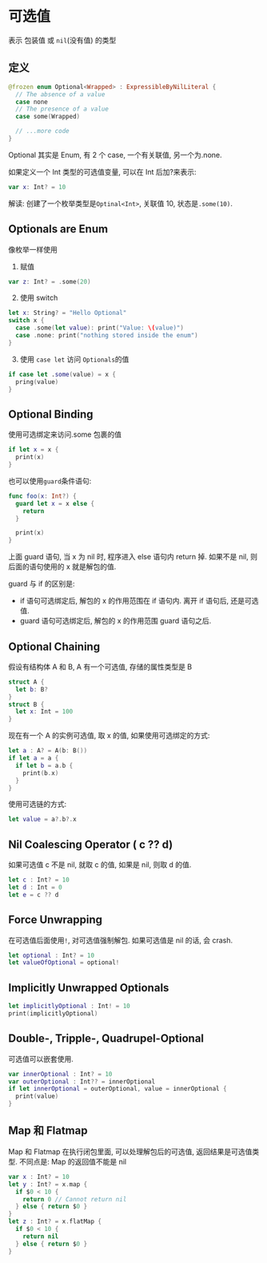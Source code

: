 # 可选值

表示 包装值 或 `nil`(没有值) 的类型

## 定义

```swift
@frozen enum Optional<Wrapped> : ExpressibleByNilLiteral {
  // The absence of a value
  case none
  // The presence of a value
  case some(Wrapped)

  // ...more code
}
```

Optional 其实是 Enum, 有 2 个 case, 一个有关联值, 另一个为.none.

如果定义一个 Int 类型的可选值变量, 可以在 Int 后加?来表示:

```swift
var x: Int? = 10
```

解读: 创建了一个枚举类型是`Optinal<Int>`, 关联值 10, 状态是`.some(10)`.

## Optionals are Enum

像枚举一样使用

1. 赋值

```swift
var z: Int? = .some(20)
```

2. 使用 switch

```swift
let x: String? = "Hello Optional"
switch x {
  case .some(let value): print("Value: \(value)")
  case .none: print("nothing stored inside the enum")
}
```

3. 使用 `case let` 访问 `Optionals`的值

```swift
if case let .some(value) = x {
  pring(value)
}
```

## Optional Binding

使用可选绑定来访问.some 包裹的值

```swift
if let x = x {
  print(x)
}
```

也可以使用`guard`条件语句:

```swift
func foo(x: Int?) {
  guard let x = x else {
    return
  }

  print(x)
}
```

上面 guard 语句, 当 x 为 nil 时, 程序进入 else 语句内 return 掉. 如果不是 nil, 则后面的语句使用的 x 就是解包的值.

guard 与 if 的区别是:

- if 语句可选绑定后, 解包的 x 的作用范围在 if 语句内. 离开 if 语句后, 还是可选值.
- guard 语句可选绑定后, 解包的 x 的作用范围 guard 语句之后.

## Optional Chaining

假设有结构体 A 和 B, A 有一个可选值, 存储的属性类型是 B

```swift
struct A {
  let b: B?
}
struct B {
  let x: Int = 100
}
```

现在有一个 A 的实例可选值, 取 x 的值, 如果使用可选绑定的方式:

```swift
let a : A? = A(b: B())
if let a = a {
  if let b = a.b {
    print(b.x)
  }
}
```

使用可选链的方式:

```swift
let value = a?.b?.x
```

## Nil Coalescing Operator ( c ?? d)

如果可选值 c 不是 nil, 就取 c 的值, 如果是 nil, 则取 d 的值.

```swift
let c : Int? = 10
let d : Int = 0
let e = c ?? d
```

## Force Unwrapping

在可选值后面使用`!`, 对可选值强制解包. 如果可选值是 nil 的话, 会 crash.

```swift
let optional : Int? = 10
let valueOfOptional = optional!
```

## Implicitly Unwrapped Optionals

```swift
let implicitlyOptional : Int! = 10
print(implicitlyOptional)
```

## Double-, Tripple-, Quadrupel-Optional

可选值可以嵌套使用.

```swift
var innerOptional : Int? = 10
var outerOptional : Int?? = innerOptional
if let innerOptional = outerOptional, value = innerOptional {
  print(value)
}
```

## Map 和 Flatmap

Map 和 Flatmap 在执行闭包里面, 可以处理解包后的可选值, 返回结果是可选值类型.
不同点是: Map 的返回值不能是 nil

```swift
var x : Int? = 10
let y : Int? = x.map {
  if $0 < 10 {
    return 0 // Cannot return nil
  } else { return $0 }
}
let z : Int? = x.flatMap {
  if $0 < 10 {
    return nil
  } else { return $0 }
}
```
